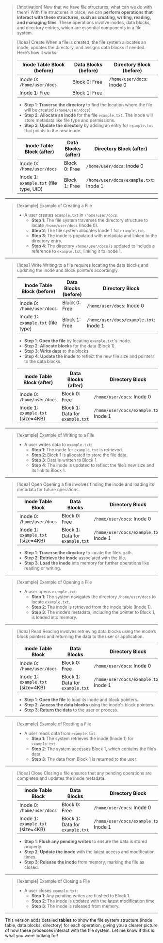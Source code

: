 
> [!motivation] Now that we have file structures, what can we do with them?
> With file structures in place, we can **perform operations that interact with these structures, such as creating, writing, reading, and managing files**. These operations involve inodes, data blocks, and directory entries, which are essential components in a file system.

> [!idea] Create
> When a file is created, the file system allocates an inode, updates the directory, and assigns data blocks if needed. Here’s how it works:
> 
> | Inode Table Block (before)             | Data Blocks (before)                      | Directory Block (before)    |
> |----------------------------------------|-------------------------------------------|-----------------------------|
> | Inode 0: `/home/user/docs`             | Block 0: Free                             | `/home/user/docs`: Inode 0  |
> | Inode 1: Free                          | Block 1: Free                             |                             |
> 
> - **Step 1**: **Traverse the directory** to find the location where the file will be created (`/home/user/docs`).
> - **Step 2**: **Allocate an inode** for the file `example.txt`. The inode will store metadata like file type and permissions.
> - **Step 3**: **Update the directory** by adding an entry for `example.txt` that points to the new inode.
> 
> | Inode Table Block (after)              | Data Blocks (after)                       | Directory Block (after)     |
> |----------------------------------------|-------------------------------------------|-----------------------------|
> | Inode 0: `/home/user/docs`             | Block 0: Free                             | `/home/user/docs`: Inode 0  |
> | Inode 1: `example.txt` (file type, UID)| Block 1: Free                             | `/home/user/docs/example.txt`: Inode 1  |

---

> [!example] Example of Creating a File
> - A user creates `example.txt` in `/home/user/docs`.
>   - **Step 1**: The file system traverses the directory structure to locate `/home/user/docs` (Inode 0).
>   - **Step 2**: The file system allocates Inode 1 for `example.txt`.
>   - **Step 3**: The inode is populated with metadata and linked to the directory entry.
>   - **Step 4**: The directory `/home/user/docs` is updated to include a reference to `example.txt`, linking it to Inode 1.

---

> [!idea] Write
> Writing to a file requires locating the data blocks and updating the inode and block pointers accordingly.
> 
> | Inode Table Block (before)             | Data Blocks (before)                      | Directory Block             |
> |----------------------------------------|-------------------------------------------|-----------------------------|
> | Inode 0: `/home/user/docs`             | Block 0: Free                             | `/home/user/docs`: Inode 0  |
> | Inode 1: `example.txt` (file type)     | Block 1: Free                             | `/home/user/docs/example.txt`: Inode 1  |
> 
> - **Step 1**: **Open the file** by locating `example.txt`'s inode.
> - **Step 2**: **Allocate blocks** for the data (Block 1).
> - **Step 3**: **Write data** to the blocks.
> - **Step 4**: **Update the inode** to reflect the new file size and pointers to the data blocks.
> 
> | Inode Table Block (after)              | Data Blocks (after)                       | Directory Block             |
> |----------------------------------------|-------------------------------------------|-----------------------------|
> | Inode 0: `/home/user/docs`             | Block 0: Free                             | `/home/user/docs`: Inode 0  |
> | Inode 1: `example.txt` (size=4KB)      | Block 1: Data for `example.txt`           | `/home/user/docs/example.txt`: Inode 1  |

---

> [!example] Example of Writing to a File
> - A user writes data to `example.txt`:
>   - **Step 1**: The inode for `example.txt` is retrieved.
>   - **Step 2**: Block 1 is allocated to store the file data.
>   - **Step 3**: Data is written to Block 1.
>   - **Step 4**: The inode is updated to reflect the file’s new size and its link to Block 1.

---

> [!idea] Open
> Opening a file involves finding the inode and loading its metadata for future operations.
> 
> | Inode Table Block                      | Data Blocks                               | Directory Block             |
> |----------------------------------------|-------------------------------------------|-----------------------------|
> | Inode 0: `/home/user/docs`             | Block 0: Free                             | `/home/user/docs`: Inode 0  |
> | Inode 1: `example.txt` (size=4KB)      | Block 1: Data for `example.txt`           | `/home/user/docs/example.txt`: Inode 1  |
> 
> - **Step 1**: **Traverse the directory** to locate the file’s path.
> - **Step 2**: **Retrieve the inode** associated with the file.
> - **Step 3**: **Load the inode** into memory for further operations like reading or writing.

---

> [!example] Example of Opening a File
> - A user opens `example.txt`:
>   - **Step 1**: The system navigates the directory `/home/user/docs` to locate `example.txt`.
>   - **Step 2**: The inode is retrieved from the inode table (Inode 1).
>   - **Step 3**: The inode’s metadata, including the pointer to Block 1, is loaded into memory.

---

> [!idea] Read
> Reading involves retrieving data blocks using the inode’s block pointers and returning the data to the user or application.
> 
> | Inode Table Block                      | Data Blocks                               | Directory Block             |
> |----------------------------------------|-------------------------------------------|-----------------------------|
> | Inode 0: `/home/user/docs`             | Block 0: Free                             | `/home/user/docs`: Inode 0  |
> | Inode 1: `example.txt` (size=4KB)      | Block 1: Data for `example.txt`           | `/home/user/docs/example.txt`: Inode 1  |
> 
> - **Step 1**: **Open the file** to load its inode and block pointers.
> - **Step 2**: **Access the data blocks** using the inode's block pointers.
> - **Step 3**: **Return the data** to the user or process.

---

> [!example] Example of Reading a File
> - A user reads data from `example.txt`:
>   - **Step 1**: The system retrieves the inode (Inode 1) for `example.txt`.
>   - **Step 2**: The system accesses Block 1, which contains the file’s data.
>   - **Step 3**: The data from Block 1 is returned to the user.

---

> [!idea] Close
> Closing a file ensures that any pending operations are completed and updates the inode metadata.
> 
> | Inode Table Block                      | Data Blocks                               | Directory Block             |
> |----------------------------------------|-------------------------------------------|-----------------------------|
> | Inode 0: `/home/user/docs`             | Block 0: Free                             | `/home/user/docs`: Inode 0  |
> | Inode 1: `example.txt` (size=4KB)      | Block 1: Data for `example.txt`           | `/home/user/docs/example.txt`: Inode 1  |
> 
> - **Step 1**: **Flush any pending writes** to ensure the data is stored properly.
> - **Step 2**: **Update the inode** with the latest access and modification times.
> - **Step 3**: **Release the inode** from memory, marking the file as closed.

---

> [!example] Example of Closing a File
> - A user closes `example.txt`:
>   - **Step 1**: Any pending writes are flushed to Block 1.
>   - **Step 2**: The inode is updated with the latest modification time.
>   - **Step 3**: The inode is released from memory.

---

This version adds detailed **tables** to show the file system structure (inode table, data blocks, directory) for each operation, giving you a clearer picture of how these processes interact with the file system. Let me know if this is what you were looking for!